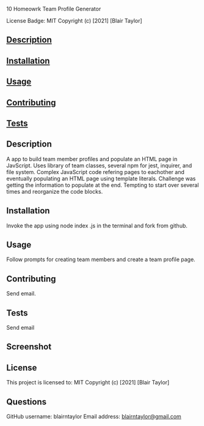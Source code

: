 10 Homeowrk Team Profile Generator

License Badge: MIT Copyright (c) [2021] [Blair Taylor]

## [Description](#description)

## [Installation](#installation)

## [Usage](#usage)

## [Contributing](#contribute)

## [Tests](#tests)

## Description

A app to build team member profiles and populate an HTML page in JavScript. Uses library of team classes, several npm for jest, inquirer, and file system. Complex JavaScript code refering pages to eachother and eventually populating an HTML page using template literals. Challenge was getting the information to populate at the end. Tempting to start over several times and reorganize the code blocks.

## Installation

Invoke the app using node index .js in the terminal and fork from github.

## Usage

Follow prompts for creating team members and create a team profile page.

## Contributing

Send email.

## Tests

Send email

## Screenshot

## License

This project is licensed to: MIT Copyright (c) [2021] [Blair Taylor]

## Questions

GitHub username: blairntaylor
Email address: [blairntaylor@gmail.com](mailto:blairntaylor@gmail.com)
